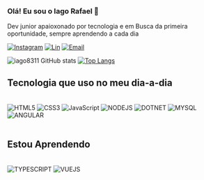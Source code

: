 ### Olá! Eu sou o Iago Rafael 👋

Dev junior apaioxonado por tecnologia e em Busca da primeira oportunidade, sempre aprendendo a cada dia 

[![Instagram](https://img.shields.io/badge/Instagram-E4405F?style=for-the-badge&logo=instagram&logoColor=white)](https://www.instagram.com/iagorafael_m/)
[![Lin](https://img.shields.io/badge/LinkedIn-0077B5?style=for-the-badge&logo=linkedin&logoColor=white)](https://www.linkedin.com/in/iago-rafael-b93ab9244/)
[![Email](https://img.shields.io/badge/Microsoft_Outlook-0078D4?style=for-the-badge&logo=microsoft-outlook&logoColor=white)](https://account.microsoft.com/profile/?refd=outlook.live.com)


![iago8311 GitHub stats](https://github-readme-stats.vercel.app/api?username=iago8311&show_icons=true&theme=dracula)
[![Top Langs](https://github-readme-stats.vercel.app/api/top-langs/?username=iago8311)](https://github.com/iago8311/github-readme-stats)

## Tecnologia que uso no meu dia-a-dia
<div style="display:inline_block"><br/>
<img align="center" alt="HTML5" src ="https://img.shields.io/badge/HTML5-E34F26?style=for-the-badge&logo=html5&logoColor=white">
<img align="center" alt="CSS3" src="https://img.shields.io/badge/CSS3-1572B6?style=for-the-badge&logo=css3&logoColor=white">
<img align="center" alt="JavaScript" src="https://img.shields.io/badge/JavaScript-F7DF1E?style=for-the-badge&logo=javascript&logoColor=black">

<img align="center" alt="NODEJS" src="https://img.shields.io/badge/Node.js-43853D?style=for-the-badge&logo=node.js&logoColor=whitee">
<img align="center" alt="DOTNET" src="https://img.shields.io/badge/.NET-5C2D91?style=for-the-badge&logo=.net&logoColor=white">
<img align="center" alt="MYSQL" src="https://img.shields.io/badge/MySQL-005C84?style=for-the-badge&logo=mysql&logoColor=white">

<img align="center" alt="ANGULAR" src="https://img.shields.io/badge/Angular-DD0031?style=for-the-badge&logo=angular&logoColor=white">
</div><BR/>

## Estou Aprendendo 

<div style="display:inline_block"><br/>
<img align="center" alt="TYPESCRIPT" src="https://img.shields.io/badge/TypeScript-007ACC?style=for-the-badge&logo=typescript&logoColor=white">
<img align="center" alt="VUEJS" src="https://img.shields.io/badge/Vue.js-35495E?style=for-the-badge&logo=vue.js&logoColor=4FC08D">
</div><br/>

